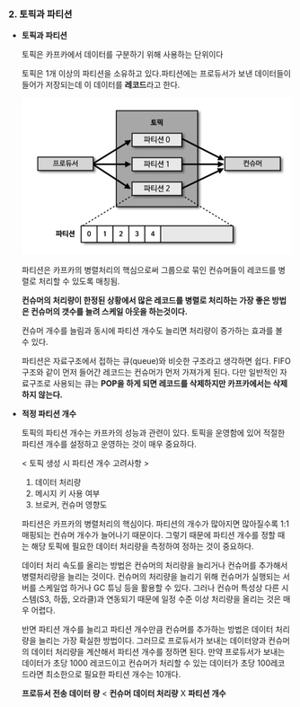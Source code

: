 ### 2. 토픽과 파티션

- **토픽과 파티션**
    
    토픽은 카프카에서 데이터를 구분하기 위해 사용하는 단위이다
    
    토픽은 1개 이상의 파티션을 소유하고 있다.파티션에는 프로듀서가 보낸 데이터들이 들어가 저장되는데 이 데이터를 **레코드**라고 한다.
    
    ![Untitled](https://github.com/seonwoojh/img-source/blob/main/img/%ED%86%A0%ED%94%BD%EA%B3%BC%20%ED%8C%8C%ED%8B%B0%EC%85%98.png?raw=true)
    
    파티션은 카프카의 병렬처리의 핵심으로써 그룹으로 묶인 컨슈머들이 레코드를 병렬로 처리할 수 있도록 매칭됨.
    
    **컨슈머의 처리량이 한정된 상황에서 많은 레코드를 병렬로 처리하는 가장 좋은 방법은 컨슈머의 갯수를 늘려 스케일 아웃을 하는것이다.** 
    
    컨슈머 개수를 늘림과 동시에 파티션 개수도 늘리면 처리량이 증가하는 효과를 볼 수 있다.
    
    파티션은 자료구조에서 접하는 큐(queue)와 비슷한 구조라고 생각하면 쉽다. FIFO 구조와 같이 먼저 들어간 레코드는 컨슈머가 먼저 가져가게 된다. 다만 일반적인 자료구조로 사용되는 큐는 **POP을 하게 되면 레코드를 삭제하지만 카프카에서는 삭제하지 않는다.**


- **적정 파티션 개수**

    토픽의 파티션 개수는 카프카의 성능과 관련이 있다. 토픽을 운영함에 있어 적절한 파티션 개수를 설정하고 운영하는 것이 매우 중요하다. 
    
    < 토픽 생성 시 파티션 개수 고려사항 >
    1. 데이터 처리량
    2. 메시지 키 사용 여부
    3. 브로커, 컨슈머 영향도
    
    파티션은 카프카의 병렬처리의 핵심이다. 파티션의 개수가 많아지면 많아질수록 1:1 매핑되는 컨슈머 개수가 늘어나기 때문이다. 그렇기 때문에 파티션 개수를 정할 때는 해당 토픽에 필요한 데이터 처리량을 측정하여 정하는 것이 중요하다.
    
    데이터 처리 속도를 올리는 방법은 컨슈머의 처리량을 늘리거나 컨슈머를 추가해서 병렬처리량을 늘리는 것이다. 컨슈머의 처리량을 늘리기 위해 컨슈머가 실행되는 서버를 스케일업 하거나 GC 튜닝 등을 활용할 수 있다. 그러나 컨슈머 특성상 다른 시스템(S3, 하둡, 오라클)과 연동되기 때문에 일정 수준 이상 처리량을 올리는 것은 매우 어렵다.
    
    반면 파티션 개수를 늘리고 파티션 개수만큼 컨슈머를 추가하는 방법은 데이터 처리량을 늘리는 가장 확실한 방법이다. 그러므로 프로듀서가 보내는 데이터양과 컨슈머의 데이터 처리량을 계산해서 파티션 개수를 정하면 된다. 만약 프로듀서가 보내는 데이터가 초당 1000 레코드이고 컨슈머가 처리할 수 있는 데이터가 초당 100레코드라면 최소한으로 필요한 파티션 개수는 10개다.
    
    **프로듀서 전송 데이터 량** < **컨슈머 데이터 처리량** X **파티션 개수**
    
